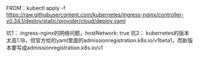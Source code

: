 FROM：kubectl apply -f https://raw.githubusercontent.com/kubernetes/ingress-nginx/controller-v0.34.1/deploy/static/provider/cloud/deploy.yaml

坑1：
ingress-nginx的网络问题，hostNetwork: true
坑2：
kubernetes的版本太高1.18，但官方给的yaml里面的admissionregistration.k8s.io/v1beta1，而新版本要写成admissionregistration.k8s.io/v1
